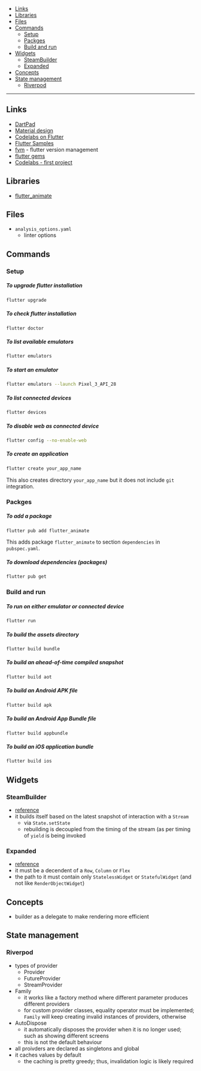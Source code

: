 - [Links](#links)
- [Libraries](#libraries)
- [Files](#files)
- [Commands](#commands)
  * [Setup](#setup)
  * [Packges](#packges)
  * [Build and run](#build-and-run)
- [Widgets](#widgets)
  * [SteamBuilder](#steambuilder)
  * [Expanded](#expanded)
- [Concepts](#concepts)
- [State management](#state-management)
  * [Riverpod](#riverpod)
____

## Links

- [DartPad](https://dartpad.dev/)
- [Material design](https://m3.material.io/)
- [Codelabs on Flutter](https://docs.flutter.dev/codelabs)
- [Flutter Samples](https://flutter.github.io/samples/)
- [fvm](https://fvm.app/) - flutter version management
- [flutter gems](https://fluttergems.dev/)
- [Codelabs - first
  project](https://codelabs.developers.google.com/codelabs/flutter-codelab-first#2)

## Libraries

- [flutter_animate](https://pub.dev/packages/flutter_animate)

## Files

- `analysis_options.yaml`
  * linter options

## Commands

### Setup

##### To upgrade flutter installation

```sh
flutter upgrade
```

##### To check flutter installation

```sh
flutter doctor
```

##### To list available emulators

```sh
flutter emulators
```

##### To start an emulator

```sh
flutter emulators --launch Pixel_3_API_28
```

##### To list connected devices

```sh
flutter devices
```

##### To disable web as connected device

```sh
flutter config --no-enable-web
```

##### To create an application

```sh
flutter create your_app_name
```

This also creates directory `your_app_name` but it does not include `git`
integration.

### Packges

##### To add a package

```sh
flutter pub add flutter_animate
```

This adds package `flutter_animate` to section `dependencies` in `pubspec.yaml`.

##### To download dependencies (packages)

```sh
flutter pub get
```

### Build and run

##### To run on either emulator or connected device

```sh
flutter run
```

##### To build the assets directory

```sh
flutter build bundle
```

##### To build an ahead-of-time compiled snapshot

```sh
flutter build aot
```

##### To build an Android APK file

```sh
flutter build apk
```

##### To build an Android App Bundle file

```sh
flutter build appbundle
```

##### To build an iOS application bundle

```sh
flutter build ios
```

## Widgets

### SteamBuilder<T>

* [reference](https://api.flutter.dev/flutter/widgets/StreamBuilder-class.html)
* it builds itself based on the latest snapshot of interaction with a `Stream`
  + via `State.setState`
  + rebuilding is decoupled from the timing of the stream (as per timing of
    `yield` is being invoked

### Expanded

* [reference](https://api.flutter.dev/flutter/widgets/Expanded-class.html)
* it must be a decendent of a `Row`, `Column` or `Flex`
* the path to it must contain only `StatelessWidget` or `StatefulWidget` (and
  not like `RenderObjectWidget`)

## Concepts

- builder as a delegate to make rendering more efficient

## State management

### Riverpod

- types of provider
  * Provider
  * FutureProvider
  * StreamProvider
- Family
  * it works like a factory method where different parameter produces different
    providers
  * for custom provider classes, equality operator must be implemented; `Family`
    will keep creating invalid instances of providers, otherwise
- AutoDispose
  * it automatically disposes the provider when it is no longer used; such as
    showing different screens
  * this is not the default behaviour
- all proivders are declared as singletons and global
- it caches values by default
  * the caching is pretty greedy; thus, invalidation logic is likely required

